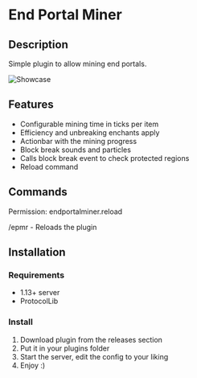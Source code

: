 # End Portal Miner

## Description

Simple plugin to allow mining end portals.

![Showcase](https://i.imgur.com/7HbtbJN.gif)

## Features
* Configurable mining time in ticks per item
* Efficiency and unbreaking enchants apply
* Actionbar with the mining progress
* Block break sounds and particles
* Calls block break event to check protected regions
* Reload command

## Commands

Permission: endportalminer.reload 

/epmr - Reloads the plugin

## Installation

### Requirements

* 1.13+ server
* ProtocolLib

### Install

1. Download plugin from the releases section
2. Put it in your plugins folder
3. Start the server, edit the config to your liking
4. Enjoy :)